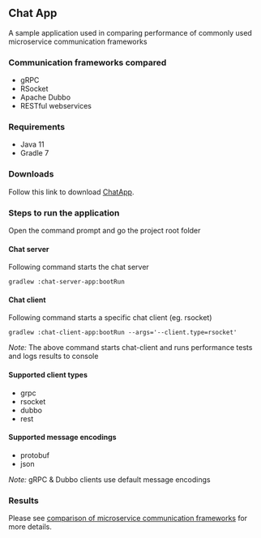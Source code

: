 ## Chat App
A sample application used in comparing performance of commonly used microservice communication frameworks

### Communication frameworks compared
* gRPC
* RSocket
* Apache Dubbo
* RESTful webservices

### Requirements
* Java 11
* Gradle 7

### Downloads
Follow this link to download [ChatApp](https://github.com/thirulabs/chat-app/archive/refs/tags/1.0.0.zip).

### Steps to run the application
Open the command prompt and go the project root folder

#### Chat server
Following command starts the chat server 
```console
gradlew :chat-server-app:bootRun
```
#### Chat client
Following command starts a specific chat client (eg. rsocket)
```console
gradlew :chat-client-app:bootRun --args='--client.type=rsocket'
```
*Note:* The above command starts chat-client and runs performance tests and logs results to console 

#### Supported client types
- grpc
- rsocket
- dubbo
- rest

#### Supported message encodings
- protobuf
- json

*Note:* gRPC & Dubbo clients use default message encodings 

### Results
Please see [comparison of microservice communication frameworks](https://medium.com/todo) for more details.

